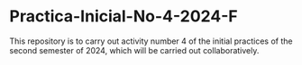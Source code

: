 # Practica-Inicial-No-4-2024-F
This repository is to carry out activity number 4 of the initial practices of the second semester of 2024, which will be carried out collaboratively.
